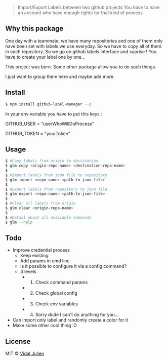 > Import/Export Labels between two github projects
> You have to have an account who have enough rights for that kind of process

## Why this package

One day with a teammate, we have many repositories and one of them only have been set with 
labels we use everyday. So we have to copy all of them in each repository. So we go on github
labels interface and suprise ! You have to create your label one by one...

This project was born. Some other package allow you to do such things.

I just want to group them here and maybe add more.

## Install

```sh
$ npm install github-label-manager --g
```

In your env variable you have to put this keys :

GITHUB_USER = "userWhoWillDoProcess"

GITHUB_TOKEN = "yourToken"


## Usage

```sh
$ #Copy labels from origin to destination
$ glm copy <origin-repo-name> <destination-repo-name>
$ 
$ #Import labels from json file to repository
$ glm import <repo-name> <path-to-json-file>
$
$ #Export labels from repository to json file  
$ glm export <repo-name> <path-to-json-file>
$
$ #Clear all labels from origin
$ glm clear <origin-repo-name>
$
$ #Detail about all available commands
$ glm --help
```

## Todo

- Improve credential process
  + Keep existing
  + Add params in cmd line
  + Is it possible to configure it via a config command?
  + 3 levels
    * 1) Check command params
    * 2) Check global config
    * 3) Check env variables
    * 4) Sorry dude I can't do anything for you...
- Can import only label and randomly create a color for it
- Make some other cool thing :D

## License

MIT © [Vidal Julien](http://www.julien-vidal.fr)
